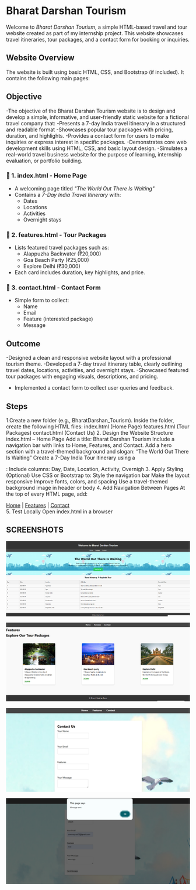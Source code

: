 # Bharat Darshan Tourism 

Welcome to *Bharat Darshan Tourism*, a simple HTML-based travel and tour website created as part of my internship project. This website showcases travel itineraries, tour packages, and a contact form for booking or inquiries.

##  Website Overview

The website is built using basic HTML, CSS, and Bootstrap (if included). It contains the following main pages:
## Objective
-The objective of the Bharat Darshan Tourism website is to design and develop a simple, informative, and user-friendly static website for a fictional travel company that:
-Presents a 7-day India travel itinerary in a structured and readable format
-Showcases popular tour packages with pricing, duration, and highlights.
-Provides a contact form for users to make inquiries or express interest in specific packages.
-Demonstrates core web development skills using HTML, CSS, and basic layout design.
-Simulates a real-world travel business website for the purpose of learning, internship evaluation, or portfolio building.

### 🔹 1. index.html - Home Page
- A welcoming page titled *"The World Out There Is Waiting"*
- Contains a *7-Day India Travel Itinerary* with:
  - Dates
  - Locations
  - Activities
  - Overnight stays

### 🔹 2. features.html - Tour Packages
- Lists featured travel packages such as:
  - Alappuzha Backwater (₹20,000)
  - Goa Beach Party (₹25,000)
  - Explore Delhi (₹30,000)
- Each card includes duration, key highlights, and price.
### 🔹 3. contact.html - Contact Form
- Simple form to collect:
  - Name
  - Email
  - Feature (interested package)
  - Message
## Outcome
  -Designed a clean and responsive website layout with a professional tourism theme.
 -Developed a 7-day travel itinerary table, clearly outlining travel dates, locations, activities, and overnight stays.
 -Showcased featured tour packages with engaging visuals, descriptions, and pricing.
- Implemented a contact form to collect user queries and feedback.
## Steps
1.Create a new folder (e.g., BharatDarshan_Tourism).
Inside the folder, create the following HTML files:
index.html (Home Page)
features.html (Tour Packages)
contact.html (Contact Us)
2. Design the Website Structure
 index.html – Home Page
Add a title: Bharat Darshan Tourism
Include a navigation bar with links to Home, Features, and Contact.
Add a hero section with a travel-themed background and slogan:
“The World Out There Is Waiting”
Create a 7-Day India Tour itinerary using a <table>:
Include columns: Day, Date, Location, Activity, Overnigh
 3. Apply Styling (Optional)
Use CSS or Bootstrap to:
Style the navigation bar
Make the layout responsive
Improve fonts, colors, and spacing
Use a travel-themed background image in header or body
 4. Add Navigation Between Pages
At the top of every HTML page, add:
<nav>
  <a href="index.html">Home</a> |
  <a href="features.html">Features</a> |
  <a href="contact.html">Contact</a>
</nav>
 5. Test Locally
Open index.html in a browser

##  SCREENSHOTS


![image alt](https://github.com/anwinsyras/OIBSIP_domain_task1/blob/52a88785eb50e97a6627d8db7859ed8d73d393f7/Screenshot%202025-07-12%20204358.png)

![image alt](https://github.com/anwinsyras/OIBSIP_domain_task1/blob/b56fd3b86be730b0e08c5db49a23e9aae8bda68f/Screenshot%202025-07-12%20204428.png)

![image alt](https://github.com/anwinsyras/OIBSIP_domain_task1/blob/a3d15d74f43ee059f01bc5cf450790ff2d5dc0df/Screenshot%202025-07-12%20204502.png)

![image alt](https://github.com/anwinsyras/OIBSIP_domain_task1/blob/6d0ce2106c8a114abca71dfa27ce6c770a227b25/Screenshot%202025-07-12%20204547.png)
